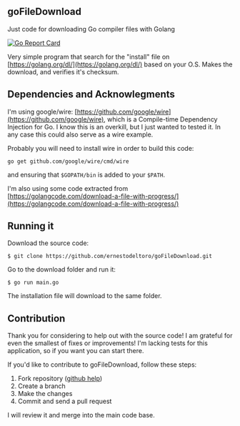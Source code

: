 ## goFileDownload
Just code for downloading Go compiler files with Golang

[![Go Report Card](https://goreportcard.com/badge/github.com/ernestodeltoro/gofiledownload)](https://goreportcard.com/report/github.com/ernestodeltoro/gofiledownload)


Very simple program that search for the "install" file on [https://golang.org/dl/](https://golang.org/dl/) based on your O.S. Makes the download, and verifies it's checksum.

## Dependencies and Acknowlegments

I'm using google/wire: [https://github.com/google/wire](https://github.com/google/wire), which is a Compile-time Dependency Injection for Go. I know this is an overkill, but I just wanted to tested it. In any case this could also serve as a wire example. 

Probably you will need to install wire in order to build this code:

```shell
go get github.com/google/wire/cmd/wire
```

and ensuring that `$GOPATH/bin` is added to your `$PATH`.

I'm also using some code extracted from [https://golangcode.com/download-a-file-with-progress/](https://golangcode.com/download-a-file-with-progress/)

## Running it

Download the source code:
```shell
$ git clone https://github.com/ernestodeltoro/goFileDownload.git
```

Go to the download folder and run it:
```shell
$ go run main.go
```
The installation file will download to the same folder.

## Contribution

Thank you for considering to help out with the source code! I am grateful for even the smallest of fixes or improvements! I'm lacking tests for this application, so if you want you can start there.

If you'd like to contribute to goFileDownload, follow these steps:

1. Fork repository ([github help](https://help.github.com/en/articles/fork-a-repo))
2. Create a branch
3. Make the changes
4. Commit and send a pull request

I will review it and merge into the main code base.
